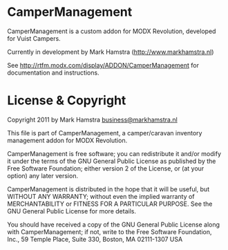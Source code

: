 # CamperManagement
CamperManagement is a custom addon for MODX Revolution, developed for Vuist Campers.

Currently in development by Mark Hamstra (http://www.markhamstra.nl)

See http://rtfm.modx.com/display/ADDON/CamperManagement for documentation and instructions.

# License & Copyright
Copyright 2011 by Mark Hamstra <business@markhamstra.nl>

This file is part of CamperManagement, a camper/caravan inventory management
addon for MODX Revolution.

CamperManagement is free software; you can redistribute it and/or modify it under
the terms of the GNU General Public License as published by the Free Software
Foundation; either version 2 of the License, or (at your option) any later
version.

CamperManagement is distributed in the hope that it will be useful, but WITHOUT ANY
WARRANTY; without even the implied warranty of MERCHANTABILITY or FITNESS FOR
A PARTICULAR PURPOSE. See the GNU General Public License for more details.

You should have received a copy of the GNU General Public License along with
CamperManagement; if not, write to the Free Software Foundation, Inc., 59 Temple Place,
Suite 330, Boston, MA 02111-1307 USA